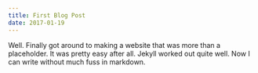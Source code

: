 ```yaml
---
title: First Blog Post
date: 2017-01-19
---
```


Well. Finally got around to making a website that was more than a placeholder. 
It was pretty easy after all. Jekyll worked out quite well. Now I can write without much fuss in markdown. 
